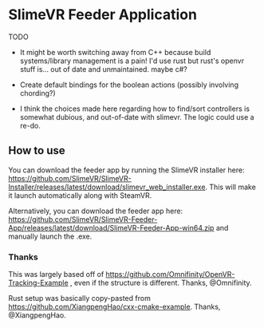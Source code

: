 # SlimeVR Feeder Application

TODO

* It might be worth switching away from C++ because build systems/library management is a pain!
I'd use rust but rust's openvr stuff is... out of date and unmaintained.
maybe c#?

* Create default bindings for the boolean actions (possibly involving chording?)

* I think the choices made here regarding how to find/sort controllers is somewhat dubious, and out-of-date with slimevr.
The logic could use a re-do.

## How to use

You can download the feeder app by running the SlimeVR installer here: https://github.com/SlimeVR/SlimeVR-Installer/releases/latest/download/slimevr_web_installer.exe. This will make it launch automatically along with SteamVR.

Alternatively, you can download the feeder app here: https://github.com/SlimeVR/SlimeVR-Feeder-App/releases/latest/download/SlimeVR-Feeder-App-win64.zip and manually launch the .exe.

### Thanks
This was largely based off of https://github.com/Omnifinity/OpenVR-Tracking-Example , even if the structure is different. Thanks, @Omnifinity.

Rust setup was basically copy-pasted from https://github.com/XiangpengHao/cxx-cmake-example.
Thanks, @XiangpengHao.
